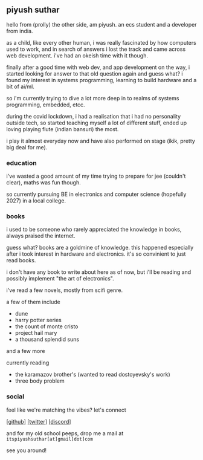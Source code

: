 ## piyush suthar

hello from (prolly) the other side, am piyush. an ecs student and a developer from india. 

as a child, like every other human, i was really fascinated by how computers used to work, and in search of answers i lost the track and came across web development. i've had an okeish time with it though.

finally after a good time with web dev, and app development on the way, i started looking for answer to that old question again and guess what? i found my interest in systems programming, learning to build hardware and a bit of ai/ml.

so i'm currently trying to dive a lot more deep in to realms of systems programming, embedded, etcc.

during the covid lockdown, i had a realisation that i had no personality outside tech, so started teaching myself a lot of different stuff, ended up loving playing flute (indian bansuri) the most.

i play it almost everyday now and have also performed on stage (ikik, pretty big deal for me).

### education
i've wasted a good amount of my time trying to prepare for jee (couldn't clear), maths was fun though.

so currently pursuing BE in electronics and computer science (hopefully 2027) in a local college.

### books

i used to be someone who rarely appreciated the knowledge in books, always praised the internet.

guess what? books are a goldmine of knowledge. this happened especially after i took interest in hardware and electronics. it's so convinient to just read books.

i don't have any book to write about here as of now, but i'll be reading and possibly implement "the art of electronics".

i've read a few novels, mostly from scifi genre.

a few of them include
- dune
- harry potter series
- the count of monte cristo
- project hail mary
- a thousand splendid suns

and a few more

currently reading 
- the karamazov brother's (wanted to read dostoyevsky's work)
- three body problem

### social
feel like we're matching the vibes? let's connect

[[github]](https://github.com/piyushsuthar) [[twitter]](https://x.com/piyushsthr) [[discord]](https://discord.com/users/441955841260912650)

and for my old school peeps, drop me a mail at
`itspiyushsuthar[at]gmail[dot]com`

see you around!